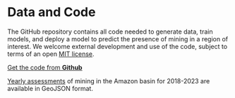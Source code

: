 # Data and Code

The GitHub repository contains all code needed to generate data, train models, and deploy a model to predict the presence of mining in a region of interest. We welcome external development and use of the code, subject to terms of an open [MIT license](https://github.com/earthrise-media/mining-detector/blob/main/LICENSE).

<a class="amw-btn" href="https://github.com/earthrise-media/mining-detector">Get the code from <b>Github</b></a>

[Yearly assessments](https://github.com/earthrise-media/mining-detector#results) of mining in the Amazon basin for  2018-2023 are available in GeoJSON format.


